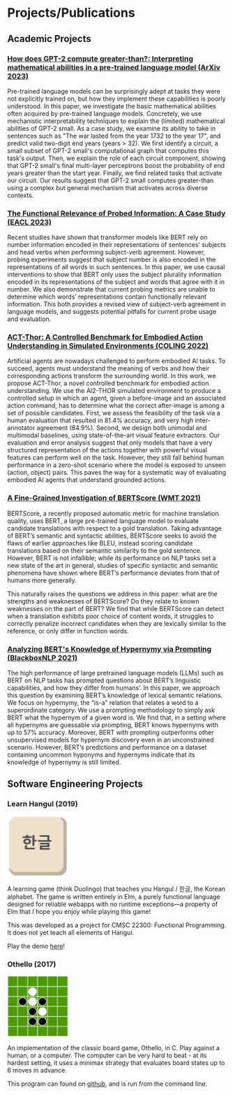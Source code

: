# Projects/Publications

## Academic Projects

### [How does GPT-2 compute greater-than?: Interpreting mathematical abilities in a pre-trained language model (ArXiv 2023)](https://arxiv.org/abs/2305.00586)
Pre-trained language models can be surprisingly adept at tasks they were not explicitly trained on, but how they implement these capabilities is poorly understood. In this paper, we investigate the basic mathematical abilities often acquired by pre-trained language models. Concretely, we use mechanistic interpretability techniques to explain the (limited) mathematical abilities of GPT-2 small. As a case study, we examine its ability to take in sentences such as "The war lasted from the year 1732 to the year 17", and predict valid two-digit end years (years > 32). We first identify a circuit, a small subset of GPT-2 small's computational graph that computes this task's output. Then, we explain the role of each circuit component, showing that GPT-2 small's final multi-layer perceptrons boost the probability of end years greater than the start year. Finally, we find related tasks that activate our circuit. Our results suggest that GPT-2 small computes greater-than using a complex but general mechanism that activates across diverse contexts.

### [The Functional Relevance of Probed Information: A Case Study (EACL 2023)](https://aclanthology.org/2023.eacl-main.58/)
Recent studies have shown that transformer models like BERT rely on number information encoded in their representations of sentences’ subjects and head verbs when performing subject-verb agreement. However, probing experiments suggest that subject number is also encoded in the representations of all words in such sentences. In this paper, we use causal interventions to show that BERT only uses the subject plurality information encoded in its representations of the subject and words that agree with it in number. We also demonstrate that current probing metrics are unable to determine which words’ representations contain functionally relevant information. This both provides a revised view of subject-verb agreement in language models, and suggests potential pitfalls for current probe usage and evaluation.

### [ACT-Thor: A Controlled Benchmark for Embodied Action Understanding in Simulated Environments (COLING 2022)](https://aclanthology.org/2022.coling-1.495/)
Artificial agents are nowadays challenged to perform embodied AI tasks. To succeed, agents must understand the meaning of verbs and how their corresponding actions transform the surrounding world. In this work, we propose ACT-Thor, a novel controlled benchmark for embodied action understanding. We use the AI2-THOR simulated environment to produce a controlled setup in which an agent, given a before-image and an associated action command, has to determine what the correct after-image is among a set of possible candidates. First, we assess the feasibility of the task via a human evaluation that resulted in 81.4% accuracy, and very high inter-annotator agreement (84.9%). Second, we design both unimodal and multimodal baselines, using state-of-the-art visual feature extractors. Our evaluation and error analysis suggest that only models that have a very structured representation of the actions together with powerful visual features can perform well on the task. However, they still fall behind human performance in a zero-shot scenario where the model is exposed to unseen (action, object) pairs. This paves the way for a systematic way of evaluating embodied AI agents that understand grounded actions.

### [A Fine-Grained Investigation of BERTScore (WMT 2021)](https://aclanthology.org/2021.wmt-1.59/)
BERTScore, a recently proposed automatic metric for machine translation quality, uses BERT, a large pre-trained language model to evaluate candidate translations with respect to a gold translation. Taking advantage of BERT’s semantic and syntactic abilities, BERTScore seeks to avoid the flaws of earlier approaches like BLEU, instead scoring candidate translations based on their semantic similarity to the gold sentence. However, BERT is not infallible; while its performance on NLP tasks set a new state of the art in general, studies of specific syntactic and semantic phenomena have shown where BERT’s performance deviates from that of humans more generally.

This naturally raises the questions we address in this paper: what are the strengths and weaknesses of BERTScore? Do they relate to known weaknesses on the part of BERT? We find that while BERTScore can detect when a translation exhibits poor choice of content words, it struggles to correctly penalize incorrect candidates when they are lexically similar to the reference, or only differ in function words.

### [Analyzing BERT's Knowledge of Hypernymy via Prompting (BlackboxNLP 2021)](https://aclanthology.org/2021.blackboxnlp-1.20)
The high performance of large pretrained language models (LLMs) such as BERT on NLP tasks has prompted questions about BERT’s linguistic capabilities, and how they differ from humans’. In this paper, we approach this question by examining BERT’s knowledge of lexical semantic relations. We focus on hypernymy, the “is-a” relation that relates a word to a superordinate category. We use a prompting methodology to simply ask BERT what the hypernym of a given word is. We find that, in a setting where all hypernyms are guessable via prompting, BERT knows hypernyms with up to 57% accuracy. Moreover, BERT with prompting outperforms other unsupervised models for hypernym discovery even in an unconstrained scenario. However, BERT’s predictions and performance on a dataset containing uncommon hyponyms and hypernyms indicate that its knowledge of hypernymy is still limited.

## Software Engineering Projects

### Learn Hangul (2019)
<img src="/assets/img/Thumb.png" width="140" height="140">

A learning game (think Duolingo) that teaches you Hangul / 한글, the Korean alphabet. The game is written entirely in Elm, a purely functional language designed for reliable webapps with no runtime exceptions—a property of Elm that I hope you enjoy while playing this game!

This was developed as a project for CMSC 22300: Functional Programming. It does not yet teach all elements of Hangul.

Play the demo [here](https://hannamw.github.io/demos/learn-hangul)!

### Othello (2017)
<img src="/assets/img/othello.png" width="140" height="140">

An implementation of the classic board game, Othello, in C. Play against a human, or a computer. The computer can be very hard to beat - at its hardest setting, it uses a minimax strategy that evaluates board states up to 6 moves in advance.

This program can found on <a href="https://github.com/hannamw/othello-in-c">github</a>, and is run from the command line.
